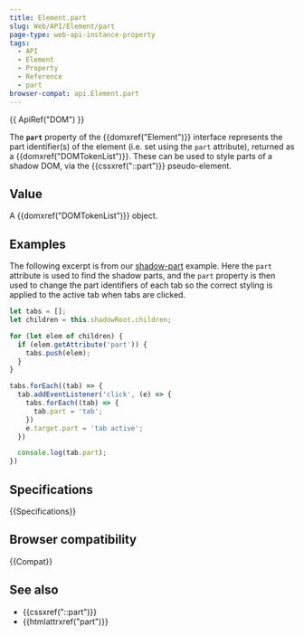 ```yaml
---
title: Element.part
slug: Web/API/Element/part
page-type: web-api-instance-property
tags:
  - API
  - Element
  - Property
  - Reference
  - part
browser-compat: api.Element.part
---
```

{{ ApiRef("DOM") }}

The **`part`** property of the {{domxref("Element")}} interface
represents the part identifier(s) of the element (i.e. set using the `part`
attribute), returned as a {{domxref("DOMTokenList")}}. These can be used to style parts
of a shadow DOM, via the {{cssxref("::part")}} pseudo-element.

## Value

A {{domxref("DOMTokenList")}} object.

## Examples

The following excerpt is from our [shadow-part](https://mdn.github.io/web-components-examples/shadow-part/)
example. Here the `part` attribute is used to find the shadow parts, and the
`part` property is then used to change the part identifiers of each tab so
the correct styling is applied to the active tab when tabs are clicked.

```js
let tabs = [];
let children = this.shadowRoot.children;

for (let elem of children) {
  if (elem.getAttribute('part')) {
    tabs.push(elem);
  }
}

tabs.forEach((tab) => {
  tab.addEventListener('click', (e) => {
    tabs.forEach((tab) => {
      tab.part = 'tab';
    })
    e.target.part = 'tab active';
  })

  console.log(tab.part);
})
```

## Specifications

{{Specifications}}

## Browser compatibility

{{Compat}}

## See also

- {{cssxref("::part")}}
- {{htmlattrxref("part")}}
